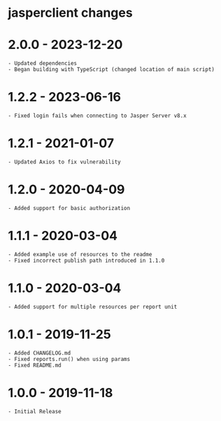 # jasperclient changes

# 2.0.0 - 2023-12-20
    - Updated dependencies
    - Began building with TypeScript (changed location of main script)

# 1.2.2 - 2023-06-16
    - Fixed login fails when connecting to Jasper Server v8.x

# 1.2.1 - 2021-01-07
    - Updated Axios to fix vulnerability

# 1.2.0 - 2020-04-09
    - Added support for basic authorization

# 1.1.1 - 2020-03-04
    - Added example use of resources to the readme
    - Fixed incorrect publish path introduced in 1.1.0

# 1.1.0 - 2020-03-04
    - Added support for multiple resources per report unit

# 1.0.1 - 2019-11-25
    - Added CHANGELOG.md
    - Fixed reports.run() when using params
    - Fixed README.md

# 1.0.0 - 2019-11-18
    - Initial Release
